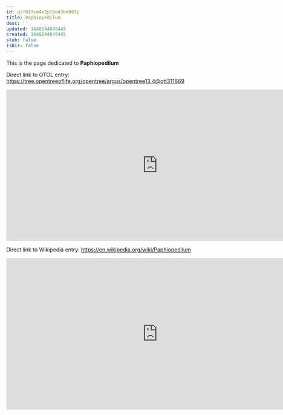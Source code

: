 ```yaml
---
id: qlf01fcm4x2p1be43bm067p
title: Paphiopedilum
desc: ''
updated: 1648144045445
created: 1648144045445
stub: false
isDir: false
---
```

This is the page dedicated to **Paphiopedilum**


Direct link to OTOL entry: https://tree.opentreeoflife.org/opentree/argus/opentree13.4@ott311669



<html>
    <body>
    <iframe src="https://tree.opentreeoflife.org/opentree/argus/opentree13.4@ott311669"
    width="800" height="400" frameborder="0" allowfullscreen> </iframe>
    </body>
</html>
    


Direct link to Wikipedia entry: https://en.wikipedia.org/wiki/Paphiopedilum



<html>
    <body>
    <iframe src="https://en.wikipedia.org/wiki/Paphiopedilum"
    width="800" height="400" frameborder="0" allowfullscreen> </iframe>
    </body>
</html>
    
